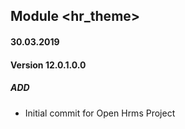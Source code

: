 ## Module <hr_theme>

#### 30.03.2019
#### Version 12.0.1.0.0
##### ADD
- Initial commit for Open Hrms Project
